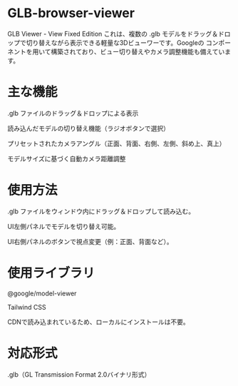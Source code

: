 # GLB-browser-viewer
GLB Viewer - View Fixed Edition
これは、複数の .glb モデルをドラッグ＆ドロップで切り替えながら表示できる軽量な3Dビューワーです。Googleの <model-viewer> コンポーネントを用いて構築されており、ビュー切り替えやカメラ調整機能も備えています。

# 主な機能
.glb ファイルのドラッグ＆ドロップによる表示

読み込んだモデルの切り替え機能（ラジオボタンで選択）

プリセットされたカメラアングル（正面、背面、右側、左側、斜め上、真上）

モデルサイズに基づく自動カメラ距離調整

# 使用方法
.glb ファイルをウィンドウ内にドラッグ＆ドロップして読み込む。

UI左側パネルでモデルを切り替え可能。

UI右側パネルのボタンで視点変更（例：正面、背面など）。


# 使用ライブラリ
@google/model-viewer

Tailwind CSS

CDNで読み込まれているため、ローカルにインストールは不要。

# 対応形式
.glb（GL Transmission Format 2.0バイナリ形式）


